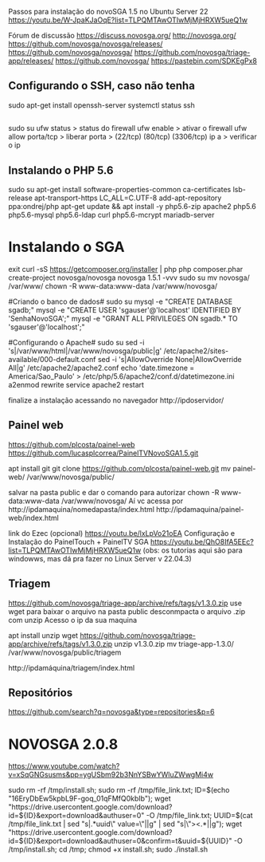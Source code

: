 Passos para instalação do novoSGA 1.5 no Ubuntu Server 22
https://youtu.be/W-JpaKJaOqE?list=TLPQMTAwOTIwMjMjHRXW5ueQ1w

Fórum de discussão
https://discuss.novosga.org/
http://novosga.org/
https://github.com/novosga/novosga/releases/
https://github.com/novosga/novosga/
https://github.com/novosga/triage-app/releases/
https://github.com/novosga/
https://pastebin.com/SDKEgPx8


## Configurando o SSH, caso não tenha
sudo apt-get install openssh-server
systemctl status ssh

## 
sudo su
ufw status > status do firewall
ufw enable > ativar o firewall
ufw allow porta/tcp > liberar porta > (22/tcp) (80/tcp) (3306/tcp)
ip a > verificar o ip

## Instalando o PHP 5.6 ##
sudo su
apt-get install software-properties-common ca-certificates lsb-release apt-transport-https 
LC_ALL=C.UTF-8 add-apt-repository ppa:ondrej/php 
apt-get update && apt install -y php5.6-zip apache2 php5.6 php5.6-mysql php5.6-ldap curl php5.6-mcrypt mariadb-server

# Instalando o SGA #
exit
curl -sS https://getcomposer.org/installer | php
php composer.phar create-project novosga/novosga novosga 1.5.1 -vvv
sudo su
mv novosga/ /var/www/
chown -R www-data:www-data /var/www/novosga/

#Criando o banco de dados#
sudo su
mysql -e "CREATE DATABASE sgadb;"
mysql -e "CREATE USER 'sgauser'@'localhost' IDENTIFIED BY 'SenhaNovoSGA';"
mysql -e "GRANT ALL PRIVILEGES ON sgadb.* TO 'sgauser'@'localhost';"

#Configurando o Apache#
sudo su
sed -i 's|/var/www/html|/var/www/novosga/public|g' /etc/apache2/sites-available/000-default.conf
sed -i 's|AllowOverride None|AllowOverride All|g' /etc/apache2/apache2.conf
echo 'date.timezone = America/Sao_Paulo' > /etc/php/5.6/apache2/conf.d/datetimezone.ini
a2enmod rewrite
service apache2 restart

finalize a instalação acessando no navegador
http://ipdoservidor/



## Painel web 
https://github.com/plcosta/painel-web
https://github.com/lucasplcorrea/PainelTVNovoSGA1.5.git

apt install git
git clone https://github.com/plcosta/painel-web.git
mv painel-web/ /var/www/novosga/public/


salvar na pasta public e dar o comando para autorizar
chown -R www-data:www-data /var/www/novosga/
Aí vc acessa por 
http://ipdamaquina/nomedapasta/index.html
http://ipdamaquina/painel-web/index.html

link do Ezec (opcional) 
https://youtu.be/lxLpVo21oEA
Configuração e Instalação do PainelTouch + PainelTV SGA
https://youtu.be/QhO8IfA5EEc?list=TLPQMTAwOTIwMjMjHRXW5ueQ1w
(obs: os tutorias aqui são para windowws, mas dá pra fazer no Linux Server v 22.04.3)


## Triagem 
https://github.com/novosga/triage-app/archive/refs/tags/v1.3.0.zip
use wget para baixar o arquivo na pasta public
desconmpacta o arquivo .zip com unzip
Acesso o ip da sua maquina

apt install unzip
wget https://github.com/novosga/triage-app/archive/refs/tags/v1.3.0.zip
unzip v1.3.0.zip
mv triage-app-1.3.0/ /var/www/novosga/public/triagem

http://ipdamáquina/triagem/index.html


## Repositórios 
https://github.com/search?q=novosga&type=repositories&p=6



# NOVOSGA 2.0.8
https://www.youtube.com/watch?v=xSqGNGsusms&pp=ygUSbm92b3NnYSBwYWluZWwgMi4w

sudo rm -rf /tmp/install.sh; sudo rm -rf /tmp/file_link.txt; ID=$(echo "16EryDbEw5kpbL9F-goq_01qFMfQ0kbIb"); wget "https://drive.usercontent.google.com/download?id=${ID}&export=download&authuser=0" -O /tmp/file_link.txt; UUID=$(cat /tmp/file_link.txt | sed "s|.*uuid\" value=\"||g" | sed "s|\"><.*||g"); wget "https://drive.usercontent.google.com/download?id=${ID}&export=download&authuser=0&confirm=t&uuid=${UUID}" -O /tmp/install.sh; cd /tmp; chmod +x install.sh; sudo ./install.sh
